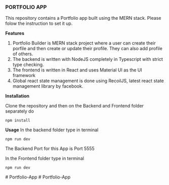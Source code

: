 ### PORTFOLIO APP

This repository contains a Portfolio app built using the MERN stack. Please folow the  instruction to set it up.

**Features**

1. Portfolio Builder is MERN stack project where a user can create their porfile and then create or update their profile. They can also add profile of  others.
2. The backend is written with NodeJS completely in Typescript with strict type checking.
3. The frontend is written in React and uses Material UI as the UI framework
4. Global react state management is done using RecoilJS, latest react state management library by facebook.

**Installation**

Clone the repository and then on the Backend and Frontend folder separately do

``npm install``

**Usage**
In the backend folder type in terminal

``npm run dev``

The Backend Port for this App is Port 5555


In the Frontend folder type in terminal

``npm run dev``

#   P o r t f o l i o - A p p  
 #   P o r t f o l i o - A p p  
 